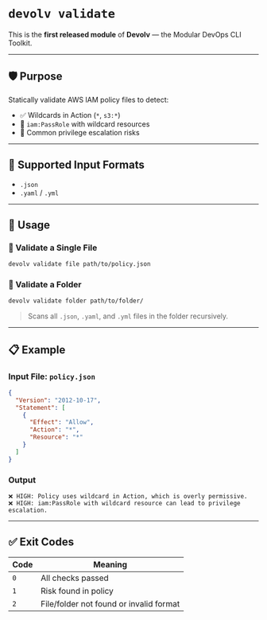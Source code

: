 # `devolv validate`

This is the **first released module** of **Devolv** — the Modular DevOps CLI Toolkit.

---

## 🛡 Purpose

Statically validate AWS IAM policy files to detect:

- ✅ Wildcards in Action (`*`, `s3:*`)  
- 🔐 `iam:PassRole` with wildcard resources  
- 🚨 Common privilege escalation risks

---

## 📂 Supported Input Formats

- `.json`
- `.yaml` / `.yml`

---

## 🔧 Usage

### 🔹 Validate a Single File

```bash
devolv validate file path/to/policy.json
```

### 🔹 Validate a Folder

```bash
devolv validate folder path/to/folder/
```

> Scans all `.json`, `.yaml`, and `.yml` files in the folder recursively.

---

## 📋 Example

### Input File: `policy.json`

```json
{
  "Version": "2012-10-17",
  "Statement": [
    {
      "Effect": "Allow",
      "Action": "*",
      "Resource": "*"
    }
  ]
}
```

### Output

```
❌ HIGH: Policy uses wildcard in Action, which is overly permissive.
❌ HIGH: iam:PassRole with wildcard resource can lead to privilege escalation.
```

---

## ✅ Exit Codes

| Code | Meaning                     |
|------|-----------------------------|
| `0`  | All checks passed           |
| `1`  | Risk found in policy        |
| `2`  | File/folder not found or invalid format |
